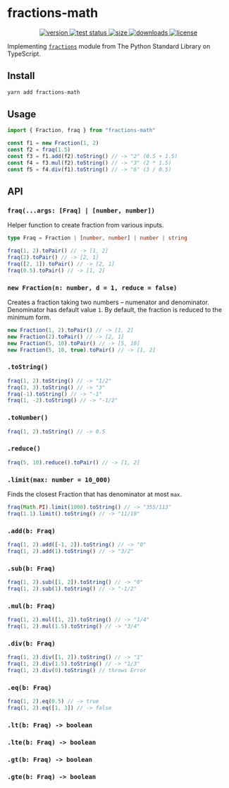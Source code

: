 # fractions-math

<div align="center">
  <a href="https://npmjs.org/package/fractions-math">
    <img src="https://badgen.net/npm/v/fractions-math" alt="version" />
  </a>
  <a href="https://github.com/vladkens/fractions-math/actions">
    <img src="https://github.com/vladkens/fractions-math/workflows/test/badge.svg" alt="test status" />
  </a>
  <a href="https://packagephobia.now.sh/result?p=fractions-math">
    <img src="https://badgen.net/packagephobia/publish/fractions-math" alt="size" />
  </a>
  <a href="https://npmjs.org/package/fractions-math">
    <img src="https://badgen.net/npm/dm/fractions-math" alt="downloads" />
  </a>
  <a href="https://github.com/vladkens/fractions-math/blob/main/LICENSE">
    <img src="https://badgen.net/github/license/vladkens/fractions-math" alt="license" />
  </a>
</div>

Implementing [`fractions`](https://docs.python.org/3/library/fractions.html) module from The Python Standard Library on TypeScript.

## Install

```sh
yarn add fractions-math
```

## Usage

```typescript
import { Fraction, fraq } from "fractions-math"

const f1 = new Fraction(1, 2)
const f2 = fraq(1.5)
const f3 = f1.add(f2).toString() // -> "2" (0.5 + 1.5)
const f4 = f3.mul(f2).toString() // -> "3" (2 * 1.5)
const f5 = f4.div(f1).toString() // -> "6" (3 / 0.5)
```

## API

### `fraq(...args: [Fraq] | [number, number])`

Helper function to create fraction from various inputs.

```typescript
type Fraq = Fraction | [number, number] | number | string

fraq(1, 2).toPair() // -> [1, 2]
fraq(2).toPair() // -> [2, 1]
fraq([2, 1]).toPair() // -> [2, 1]
fraq(0.5).toPair() // -> [1, 2]
```

### `new Fraction(n: number, d = 1, reduce = false)`

Creates a fraction taking two numbers – numenator and denominator. Denominator has default value `1`. By default, the fraction is reduced to the minimum form.

```typescript
new Fraction(1, 2).toPair() // -> [1, 2]
new Fraction(2).toPair() // -> [2, 1]
new Fraction(5, 10).toPair() // -> [5, 10]
new Fraction(5, 10, true).toPair() // -> [1, 2]
```

### `.toString()`

```typescript
fraq(1, 2).toString() // -> "1/2"
fraq(3, 3).toString() // -> "3"
fraq(-1).toString() // -> "-1"
fraq(1, -2).toString() // -> "-1/2"
```

### `.toNumber()`

```typescript
fraq(1, 2).toString() // -> 0.5
```

### `.reduce()`

```typescript
fraq(5, 10).reduce().toPair() // -> [1, 2]
```

### `.limit(max: number = 10_000)`

Finds the closest Fraction that has denominator at most `max`.

```typescript
fraq(Math.PI).limit(1000).toString() // -> "355/113"
fraq(1.1).limit().toString() // -> "11/10"
```

### `.add(b: Fraq)`

```typescript
fraq(1, 2).add([-1, 2]).toString() // -> "0"
fraq(1, 2).add(1).toString() // -> "3/2"
```

### `.sub(b: Fraq)`

```typescript
fraq(1, 2).sub([1, 2]).toString() // -> "0"
fraq(1, 2).sub(1).toString() // -> "-1/2"
```

### `.mul(b: Fraq)`

```typescript
fraq(1, 2).mul([1, 2]).toString() // -> "1/4"
fraq(1, 2).mul(1.5).toString() // -> "3/4"
```

### `.div(b: Fraq)`

```typescript
fraq(1, 2).div([1, 2]).toString() // -> "1"
fraq(1, 2).div(1.5).toString() // -> "1/3"
fraq(1, 2).div(0).toString() // throws Error
```

### `.eq(b: Fraq)`

```typescript
fraq(1, 2).eq(0.5) // -> true
fraq(1, 2).eq([1, 3]) // -> false
```

### `.lt(b: Fraq) -> boolean`

### `.lte(b: Fraq) -> boolean`

### `.gt(b: Fraq) -> boolean`

### `.gte(b: Fraq) -> boolean`
